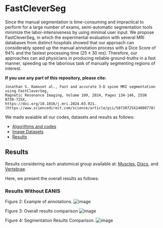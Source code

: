 # FastCleverSeg
Since the manual segmentation is time-consuming and impractical to perform for a large number of exams, semi-automatic segmentation tools minimize the labor-intensiveness by using minimal user input. We propose FastCleverSeg, in which the experimental evaluation with several MRI databases from distinct hospitals showed that our approach can considerably speed up the manual annotation process with a Dice Score of 94\% and the fastest processing time ($25 \pm 30$ ms).
Therefore, our approaches can aid physicians in producing reliable ground-truths in a fast manner, speeding up the laborious task of manually segmenting regions of interest.

**If you use any part of this repository, please cite:**

```
Jonathan S. Ramoset al., Fast and accurate 3-D spine MRI segmentation using FastCleverSeg,
Magnetic Resonance Imaging, Volume 109, 2024, Pages 134-146, ISSN 0730-725X,
https://doi.org/10.1016/j.mri.2024.03.021.
(https://www.sciencedirect.com/science/article/pii/S0730725X24000778)
```

We made avaiable all our codes, datasets and results as follows:
- [Algorithms and codes](../../tree/main/Codes/OldMatlab)
- [Image Datasets](../../tree/main/ImageDatasets)
- [Results](../../tree/main/Results)




## Results

Results considering each anatomical group available at: [Muscles](../../tree/main/PM/readme.md), [Discs](../../tree/main/IVD/readme.md), and [Vertebrae](../../tree/main/VBs/readme.md).

Here, we present the overall results as follows: 


### Results Without EANIS

Figure 2: Example of annotations. 
![image](https://user-images.githubusercontent.com/3834596/185267331-a82065f1-4d17-4549-8d09-4431d59949ad.png)

Figure 3: Overall results comparison
![image](https://user-images.githubusercontent.com/3834596/185266101-82bed07e-3745-40f5-a385-a3c9d2301871.png)


Figure 4: Segmentation Results Comparison.
![image](https://user-images.githubusercontent.com/3834596/185318153-70e867fb-b690-405c-9a15-48c32c5831c0.png)



